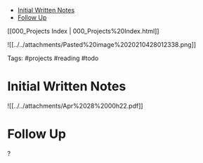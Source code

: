 -   [Initial Written Notes](#initial-written-notes)
-   [Follow Up](#follow-up)














[[000_Projects Index | 000_Projects%20Index.html]]

![[../../attachments/Pasted%20image%2020210428012338.png]]

Tags: \#projects \#reading \#todo

# Initial Written Notes

![[../../attachments/Apr%2028%2000h22.pdf]]

# Follow Up

?
